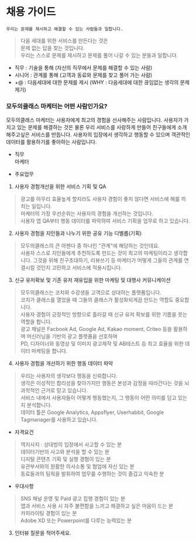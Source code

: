 

# 채용 가이드

`우리는 문제를 제시하고 해결할 수 있는 사람들과 일합니다.` 

> 다음 세대를 위한 서비스를 만든다는 것은  
> 문제 없는 답을 찾는 것입니다.    
> 우리는 스스로 문제를 제시하고 문제를 풀어 나갈 수 있는 분들과 일합니다.

- 직무 : 기술을 통해 (자신의 직무에서 문제를 해결할 수 있는 사람)
- 시니어 : 관계를 통해 (고객과 동료와 문제를 찾고 풀어 가는 사람)  
- +@ : 다음세대에 대한 문제를 제시 (WHY : 다음세대에 대한 끊임없는 생각의 문제 제기)

### 모두의클래스 마케터는 어떤 사람인가요?

모두의클래스 마케터는 사용자에게 최고의 경험을 선사해주는 사람입니다.
사용자가 가지고 있는 문제를 해결하는 것은 물론 우리 서비스를 사랑하게 만들어 친구들에게 소개 해주고싶은 서비스를 만듭니다.
사용자의 입장에서 생각하고 행동할 수 있으며 객관적인 데이터를 활용하기를 좋아하는 사람입니다.  

- 직무  
마케터  

- 주요업무  
 1. 사용자 경험개선을 위한 서비스 기획 및 QA  
 > 광고를 아무리 효율높게 할지라도 사용자 경험이 좋지 않다면 서비스에 해를 끼치는 일입니다.  
 마케터의 가장 우선순위는 사용자의 경험을 개선하는 것입니다.  
 사용자 앱 QA부터 행동 데이터를 파악하여 서비스 기획을 업무로 하고 있습니다.
 
 2. 사용자 경험을 지인들과 나누기 위한 공유 기능 디벨롭(기획)  
 > 모두의클래스의 큰 아젠다 중 하나인 "관계"에 해당하는 것인데요.  
 사용자 스스로 지인들에게 추천하도록 만드는 것이 최고의 마케팅이라고 생각합니다. 
 그것을 위해 친구초대하기, 리뷰쓰기 등 마케터가 어떻게 그들의 관계를 연결시킬 것인지 고민하고 서비스에 적용시킵니다.  
 
 3. 신규 유저확보 및 기존 유저 재유입을 위한 마케팅 및 대행사 커뮤니케이션  
 > 모두의클래스는 코치와 수강생을 고객으로 상대하는 플랫폼입니다.  
 코치가 클래스를 열었을 때 그들의 클래스가 활성화되게끔 만드는 역할도 중요합니다.  
 사용자 경험이 긍정적인 방향으로 흘러갈 때 신규 유저 확보를 위한 기름을 붓는 역할을 합니다.  
 광고 채널은 Facbook Ad, Google Ad, Kakao moment, Criteo 등을 활용하며 머신러닝을 기반의 광고 플랫폼을 선호하며  
 PD, 디자이너와 동영상 및 이미지 광고제작 및 AB테스트 등 최고 효율을 위한 데이터 마케팅을 합니다.
 
 4. 사용자 경험을 개선하기 위한 행동 데이터 파악  
 > 우리는 사용자의 생각보다 행동을 신뢰합니다.  
 생각은 이성적인 합리성을 찾아가지만 행동은 본성과 감정을 따라간다는 것을 뇌과학적인 근거로 믿고 있습니다.  
 서비스 내에서 사용자들이 어떻게 행동했는지, 그 행동이 어떤 의미를 담고 있는지 분석합니다.    
 데이터 툴은 Google Analytics, Appsflyer, Userhabbit, Google Tagmanager를 사용하고 있습니다.  
 
- 자격요건  
> 역지사지 : 상대방의 입장에서 사고할 수 있는 분  
데이터기반의 사고와 분석을 할 수 있는 분  
디지털 콘텐츠 기획 및 실행 경험이 있는 분  
유관부서와의 원활한 의사소통 및 협업에 자신 있는 분  
동료들과의 팀웍을 발휘하여 업무를 수행하는 것이 즐겁고 익숙한 분  

- 우대사항
> SNS 채널 운영 및 Paid 광고 집행 경험이 있는 분  
앱과 서비스 사용 시 자주 불편함을 느끼고 해결하고 싶은 마음이 드는 분  
카피라이팅 경험이 있는 분  
Adobe XD 또는 Powerpoint를 다루는 능력있는 분  


3. 인터뷰 질문을 적어주세요.
